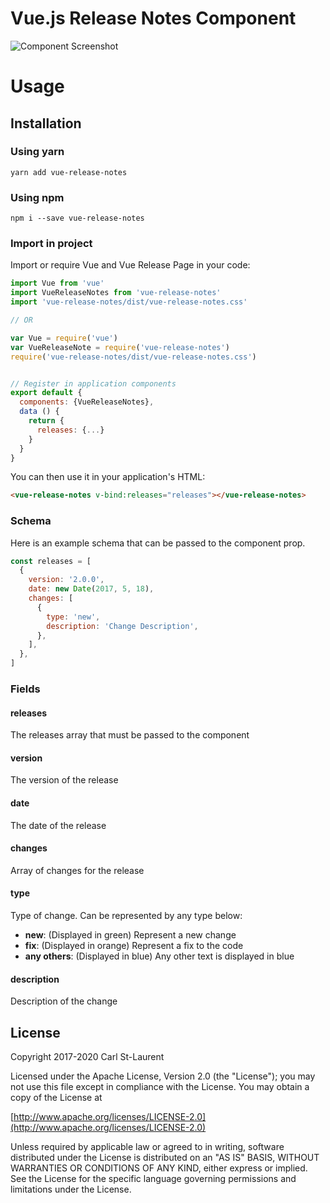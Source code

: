 # Vue.js Release Notes Component

![Component Screenshot](https://raw.githubusercontent.com/cstlaurent/vue-release-notes/master/docs/assets/component-screenshot.png)

# Usage

## Installation

### Using yarn

`yarn add vue-release-notes`

### Using npm

`npm i --save vue-release-notes`

### Import in project

Import or require Vue and Vue Release Page in your code:

```javascript
import Vue from 'vue'
import VueReleaseNotes from 'vue-release-notes'
import 'vue-release-notes/dist/vue-release-notes.css'

// OR

var Vue = require('vue')
var VueReleaseNote = require('vue-release-notes')
require('vue-release-notes/dist/vue-release-notes.css')


// Register in application components
export default {
  components: {VueReleaseNotes},
  data () {
    return {
      releases: {...}
    }
  }
}
```

You can then use it in your application's HTML:

```html
<vue-release-notes v-bind:releases="releases"></vue-release-notes>
```

### Schema

Here is an example schema that can be passed to the component prop.

```javascript
const releases = [
  {
    version: '2.0.0',
    date: new Date(2017, 5, 18),
    changes: [
      {
        type: 'new',
        description: 'Change Description',
      },
    ],
  },
]
```

### Fields

#### releases

The releases array that must be passed to the component

#### version

The version of the release

#### date

The date of the release

#### changes

Array of changes for the release

#### type

Type of change. Can be represented by any type below:

- **new**: (Displayed in green) Represent a new change
- **fix**: (Displayed in orange) Represent a fix to the code
- **any others**: (Displayed in blue) Any other text is displayed in blue

#### description

Description of the change

## License

Copyright 2017-2020 Carl St-Laurent

Licensed under the Apache License, Version 2.0 (the "License");
you may not use this file except in compliance with the License.
You may obtain a copy of the License at

[http://www.apache.org/licenses/LICENSE-2.0](http://www.apache.org/licenses/LICENSE-2.0)

Unless required by applicable law or agreed to in writing, software
distributed under the License is distributed on an "AS IS" BASIS,
WITHOUT WARRANTIES OR CONDITIONS OF ANY KIND, either express or implied.
See the License for the specific language governing permissions and
limitations under the License.
